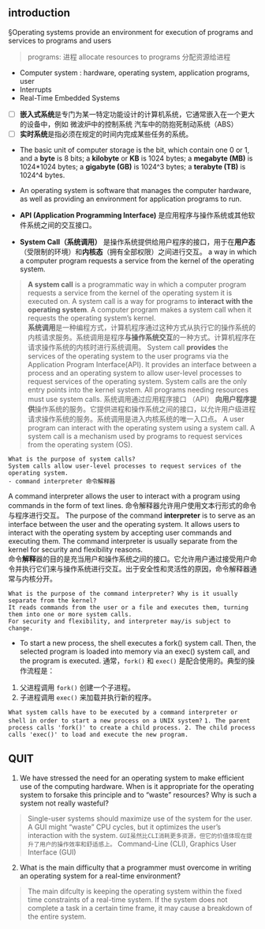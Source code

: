 

## introduction
§Operating systems provide an environment for execution of programs and services to programs and users
> programs: 进程
> allocate resources to programs 分配资源给进程
 - Computer system :  hardware,  operating system,  application programs,  user
 - Interrupts
 - Real-Time Embedded Systems
> 
> 
 - [ ] **嵌入式系统**是专门为某一特定功能设计的计算机系统，它通常嵌入在一个更大的设备中，例如  微波炉中的控制系统  汽车中的防抱死制动系统（ABS）
 - [ ] **实时系统**是指必须在规定的时间内完成某些任务的系统。
 - The basic unit of computer storage is the bit, which contain one 0 or 1, and a **byte** is 8 bits; a **kilobyte** or **KB** is 1024 bytes; a **megabyte (MB)** is 1024*1024 bytes; a **gigabyte (GB)** is 1024^3 bytes; a **terabyte (TB)** is 1024^4 bytes.
 - An operating system is software that manages the computer hardware, as well as providing an environment for application programs to run.

- **API (Application Programming Interface)** 是应用程序与操作系统或其他软件系统之间的交互接口。
- **System Call（系统调用）** 是操作系统提供给用户程序的接口，用于在**用户态**（受限制的环境）和**内核态**（拥有全部权限）之间进行交互。
a way in which a computer program requests a service from the kernel of the operating system.
>****A system call**** is a programmatic way in which a computer program requests a service from the kernel of the operating system it is executed on. A system call is a way for programs to ****interact with the operating system****. A computer program makes a system call when it requests the operating system’s kernel.  
****系统调用****是一种编程方式，计算机程序通过这种方式从执行它的操作系统的内核请求服务。系统调用是程序****与操作系统交互****的一种方式。计算机程序在请求操作系统的内核时进行系统调用。
System call ****provides**** the services of the operating system to the user programs via the Application Program Interface(API). It provides an interface between a process and an operating system to allow user-level processes to request services of the operating system. System calls are the only entry points into the kernel system. All programs needing resources must use system calls.
系统调用通过应用程序接口 （API） ****向用户程序提供****操作系统的服务。它提供进程和操作系统之间的接口，以允许用户级进程请求操作系统的服务。系统调用是进入内核系统的唯一入口点。
A user program can interact with the operating system using a system call.
A system call is a mechanism used by programs to request services from the operating system (OS).

    What is the purpose of system calls?
    System calls allow user-level processes to request services of the operating system.
    - command interpreter 命令解释器
   A command interpreter allows the user to interact with a program using commands in the form of text lines. 命令解释器允许用户使用文本行形式的命令与程序进行交互。
   The purpose of the command **interpreter** is to serve as an interface between the user and the operating system. It allows users to interact with the operating system by accepting user commands and executing them. The command interpreter is usually separate from the kernel for security and flexibility reasons.  
命令**解释**器的目的是充当用户和操作系统之间的接口。它允许用户通过接受用户命令并执行它们来与操作系统进行交互。出于安全性和灵活性的原因，命令解释器通常与内核分开。

    What is the purpose of the command interpreter? Why is it usually separate from the kernel?
    It reads commands from the user or a file and executes them, turning them into one or more system calls.
    For security and flexibility, and interpreter may/is subject to change.
- To start a new process, the shell executes a fork() system call. Then, the selected program is loaded into memory via an exec() system call, and the program is executed.
通常，`fork()` 和 `exec()` 是配合使用的。典型的操作流程是：

1.  父进程调用 `fork()` 创建一个子进程。
2.  子进程调用 `exec()` 来加载并执行新的程序。

` What system calls have to be executed by a command interpreter or shell in order to start a new process on a UNIX system? `
`1. The parent process calls 'fork()' to create a child process.
2. The child process calls 'exec()' to load and execute the new program.`

## QUIT	
 1. We have stressed the need for an operating system to make efficient use of the computing hardware. When is it appropriate for the operating system to forsake this principle and to “waste” resources? Why is such a system not really wasteful?
> Single-user systems should maximize use of the system for the user. A GUI might “waste” CPU cycles, but it optimizes the user’s interaction with the system.
> `GUI虽然比CLI消耗更多资源，但它的价值体现在提升了用户的操作效率和舒适感上。`
> Command-Line  (CLI), Graphics  User  Interface  (GUI)
 2. What is the main difficulty that a programmer must overcome in writing an operating system for a real-time environment?
 >The main difculty is keeping the operating system within the fixed time constraints of a real-time system. If the system does not complete a task in a certain time frame, it may cause a breakdown of the entire system.



<!--stackedit_data:
eyJwcm9wZXJ0aWVzIjoidGl0bGU6IHBpY1xuYXV0aG9yOiBmZW
lcbiIsImhpc3RvcnkiOlsxNzEwNTQ5NjkxLC0yMDExMjcwMzgw
LC0xNTAxNzk1Mzg2LC01NDc3OTg1NDgsNzQyMzMwMzIzLDY4OD
kxMjQzNCwyMDA3OTU4ODYzLC02ODc3ODk4NDIsNDIwMzExMDc5
XX0=
-->